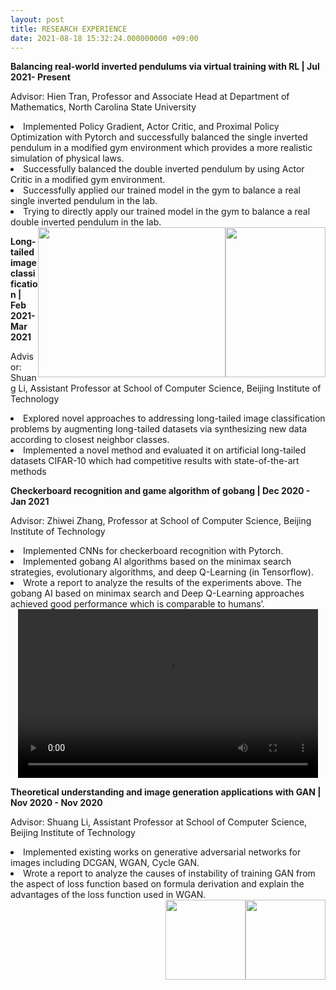 ```yaml
---
layout: post
title: RESEARCH EXPERIENCE
date: 2021-08-18 15:32:24.000000000 +09:00
---
```


  <p><strong>Balancing real-world inverted pendulums via virtual training with RL | Jul 2021- Present</strong></p>
  <p>Advisor: Hien Tran, Professor and Associate Head at Department of Mathematics, North Carolina State University</p>
  <ui>
    <li>Implemented Policy Gradient, Actor Critic, and Proximal Policy Optimization with Pytorch and successfully balanced the single inverted pendulum in a modified gym environment which provides a more realistic simulation of physical laws.</li>
    <li>Successfully balanced the double inverted pendulum by using Actor Critic in a modified gym environment.</li>
    <li>Successfully applied our trained model in the gym to balance a real single inverted pendulum in the lab.</li>
    <li>Trying to directly apply our trained model in the gym to balance a real double inverted pendulum in the lab.</li>
    <img style="float:right" src="https://raw.githubusercontent.com/yinkejia/homepage-of-Kejia-Yin/gh-pages/Demo_AC_SIP&DIP.gif" width="160" height="240">
    <img style="float:right" src="https://raw.githubusercontent.com/yinkejia/homepage-of-Kejia-Yin/gh-pages/Kejia Pendulum_small.gif" width="300" height="240">
  </ui>
  <p><strong>Long-tailed image classification | Feb 2021- Mar 2021</strong></p>
  <p>Advisor: Shuang Li, Assistant Professor at School of Computer Science, Beijing Institute of Technology</p>
  <ui>
    <li>Explored novel approaches to addressing long-tailed image classification problems by augmenting long-tailed datasets via synthesizing new data according to closest neighbor classes.</li>
    <li>Implemented a novel method and evaluated it on artificial long-tailed datasets CIFAR-10 which had competitive results with state-of-the-art methods</li>
  </ui>
  <p><strong>Checkerboard recognition and game algorithm of gobang | Dec 2020 - Jan 2021</strong></p>
  <p>Advisor: Zhiwei Zhang, Professor at School of Computer Science, Beijing Institute of Technology</p>
  <ui>
    <li>Implemented CNNs for checkerboard recognition with Pytorch.</li>
    <li>Implemented gobang AI algorithms based on the minimax search strategies, evolutionary algorithms, and deep Q-Learning (in Tensorflow).</li>
    <li>Wrote a report to analyze the results of the experiments above. The gobang AI based on minimax search and Deep Q-Learning approaches achieved good performance which is comparable to humans’.</li>
    <center>
    <video width="480" height="270" controls>
      <source src="https://raw.githubusercontent.com/yinkejia/homepage-of-Kejia-Yin/gh-pages/Gobang_RL.mp4" type="video/mp4">
    </video>
    </center>
  </ui>
  <p><strong>Theoretical understanding and image generation applications with GAN | Nov 2020 - Nov 2020</strong></p>
  <p>Advisor: Shuang Li, Assistant Professor at School of Computer Science, Beijing Institute of Technology</p>
  <ui>
    <li>Implemented existing works on generative adversarial networks for images including DCGAN, WGAN, Cycle GAN.</li>
    <li>Wrote a report to analyze the causes of instability of training GAN from the aspect of loss function based on formula derivation and explain the advantages of the loss function used in WGAN.</li>
    <img style="float:right" src="https://raw.githubusercontent.com/yinkejia/homepage-of-Kejia-Yin/gh-pages/CycleGAN_before.png" width="128" height="128">
    <img style="float:right" src="https://raw.githubusercontent.com/yinkejia/homepage-of-Kejia-Yin/gh-pages/CycleGAN_after.jpg" width="128" height="128">
  </ui>
